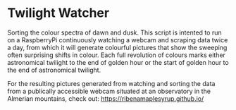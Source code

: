 # Twilight Watcher
Sorting the colour spectra of dawn and dusk. This script is intented to run on a RaspberryPi continuously watching a webcam and scraping data twice a day, from which it will generate colourful pictures that show the sweeping often surprising shifts in colour. Each full revolution of colours marks either astronomical twilight to the end of golden hour or the start of golden hour to the end of astronomical twilight.

For the resulting pictures generated from watching and sorting the data from a publically accessible webcam situated at an observatory in the Almerian mountains, check out: https://ribenamaplesyrup.github.io/
